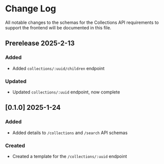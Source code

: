 # Change Log

All notable changes to the schemas for the Collections API requirements to support the frontend will be documented in this file.

## Prerelease 2025-2-13

### Added

- Added `collections/:uuid/children` endpoint

### Updated

- Updated `collections/:uuid` endpoint, now complete

## [0.1.0] 2025-1-24

### Added

- Added details to `/collections` and `/search` API schemas

### Created

- Created a template for the `/collections/:uuid` endpoint
